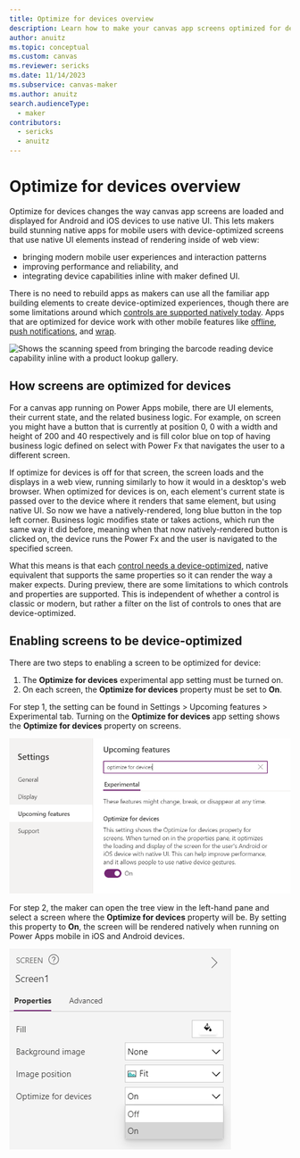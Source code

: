 ```yaml
---
title: Optimize for devices overview
description: Learn how to make your canvas app screens optimized for devices. 
author: anuitz
ms.topic: conceptual
ms.custom: canvas
ms.reviewer: sericks
ms.date: 11/14/2023
ms.subservice: canvas-maker
ms.author: anuitz
search.audienceType: 
  - maker
contributors:
  - sericks
  - anuitz
---
```


# Optimize for devices overview

Optimize for devices changes the way canvas app screens are loaded and displayed for Android and iOS devices to use native UI. This lets makers build stunning native apps for mobile users with device-optimized screens that use native UI elements instead of rendering inside of web view:

 - bringing modern mobile user experiences and interaction patterns
 - improving performance and reliability, and
 - integrating device capabilities inline with maker defined UI.

There is no need to rebuild apps as makers can use all the familiar app building elements to create device-optimized experiences, though there are some limitations around which [controls are supported natively today](./optimize-for-devices-controls.md). Apps that are optimized for device work with other mobile features like [offline](./canvas-mobile-offline-overview.md), [push notifications](./power-apps-mobile-notification.md), and [wrap](../maker/common/wrap/overview.md).

![Shows the scanning speed from bringing the barcode reading device capability inline with a product lookup gallery.](media/optimized-for-devices-barcode.gif)

## How screens are optimized for devices

For a canvas app running on Power Apps mobile, there are UI elements, their current state, and the related business logic. For example, on screen you might have a button that is currently at position 0, 0 with a width and height of 200 and 40 respectively and is fill color blue on top of having business logic defined on select with Power Fx that navigates the user to a different screen.

If optimize for devices is off for that screen, the screen loads and the displays in a web view, running similarly to how it would in a desktop's web browser. When optimized for devices is on, each element's current state is passed over to the device where it renders that same element, but using native UI. So now we have a natively-rendered, long blue button in the top left corner. Business logic modifies state or takes actions, which run the same way it did before, meaning when that now natively-rendered button is clicked on, the device runs the Power Fx and the user is navigated to the specified screen.

What this means is that each [control needs a device-optimized](./optimize-for-devices-controls.md), native equivalent that supports the same properties so it can render the way a maker expects. During preview, there are some limitations to which controls and properties are supported. This is independent of whether a control is classic or modern, but rather a filter on the list of controls to ones that are device-optimized. 

## Enabling screens to be device-optimized

There are two steps to enabling a screen to be optimized for device:
1. The **Optimize for devices** experimental app setting must be turned on.
2. On each screen, the **Optimize for devices** property must be set to **On**.

For step 1, the setting can be found in Settings > Upcoming features > Experimental tab. Turning on the **Optimize for devices** app setting shows the **Optimize for devices** property on screens. 

![Shows the setting.](media/optimized-for-devices-app-setting.png)

For step 2, the maker can open the tree view in the left-hand pane and select a screen where the **Optimize for devices** property will be. By setting this property to **On**, the screen will be rendered natively when running on Power Apps mobile in iOS and Android devices. 

![Shows the scanning speed from bringing the barcode reading device capability inline with a product lookup gallery.](media/optimized-for-devices-screen-setting.png)
